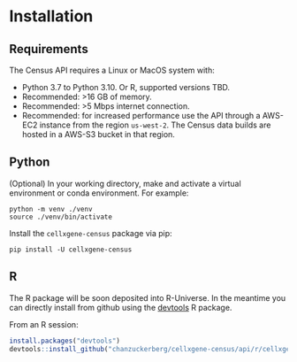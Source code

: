 # Installation 

## Requirements

The Census API requires a Linux or MacOS system with:

- Python 3.7 to Python 3.10. Or R, supported versions TBD.
- Recommended: >16 GB of memory.
- Recommended: >5 Mbps internet connection. 
- Recommended: for increased performance use the API through a AWS-EC2 instance from the region `us-west-2`. The Census data builds are hosted in a AWS-S3 bucket in that region.


## Python

(Optional) In your working directory, make and activate a virtual environment or conda environment. For example:

```shell
python -m venv ./venv
source ./venv/bin/activate
```

Install the `cellxgene-census` package via pip:

```shell
pip install -U cellxgene-census
```

## R

The R package will be soon deposited into R-Universe. In the meantime you can directly install from github using the [devtools](https://devtools.r-lib.org/) R package.

From an R session:

```r
install.packages("devtools")
devtools::install_github("chanzuckerberg/cellxgene-census/api/r/cellxgene.census")
```